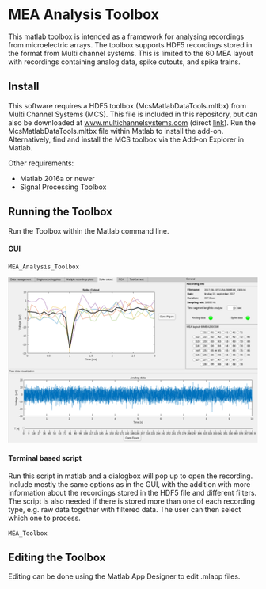 # MEA Analysis Toolbox
This matlab toolbox is intended as a framework for analysing recordings from microelectric arrays. The toolbox supports HDF5 recordings stored in the format from Multi channel systems. This is limited to the 60 MEA layout with recordings containing analog data, spike cutouts, and spike trains.

## Install
This software requires a HDF5 toolbox (McsMatlabDataTools.mltbx) from Multi Channel Systems (MCS). This file is included in this repository, but can also be downloaded at www.multichannelsystems.com (direct [link](https://www.multichannelsystems.com/products/multi-channel-suite#downloads)). Run the McsMatlabDataTools.mltbx file within Matlab to install the add-on. Alternatively, find and install the MCS toolbox via the Add-on Explorer in Matlab.

Other requirements:
* Matlab 2016a or newer
* Signal Processing Toolbox

## Running the Toolbox
Run the Toolbox within the Matlab command line.
    
#### GUI
    MEA_Analysis_Toolbox

![alt text](https://github.com/thentnucyborg/MEA_toolbox/blob/master/img/toolbox_v2.png "MEA Tooolbox")

#### Terminal based script
Run this script in matlab and a dialogbox will pop up to open the recording. Include mostly the same options as in the GUI, with the addition with more information about the recordings stored in the HDF5 file and different filters. The script is also needed if there is stored more than one of each recording type, e.g. raw data together with filtered data. The user can then select which one to process.

    MEA_Toolbox

## Editing the Toolbox
Editing can be done using the Matlab App Designer to edit .mlapp files.
